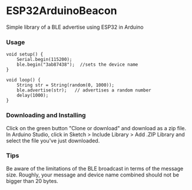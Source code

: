 # ESP32ArduinoBeacon
Simple library of a BLE advertise using ESP32 in Arduino

### Usage
```
void setup() {
    Serial.begin(115200);
    ble.begin("3ab87438");  //sets the device name
}

void loop() {
    String str = String(random(0, 1000));
    ble.advertise(str);   // advertises a random number
    delay(1000);
}
```

### Downloading and Installing
Click on the green button "Clone or download" and download as a zip file.
In Arduino Studio, click in Sketch > Include Library > Add .ZIP Library and select the file you've just downloaded.

### Tips
Be aware of the limitations of the BLE broadcast in terms of the message size. Roughly, your message and device name combined should not be bigger than 20 bytes.

